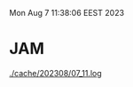 Mon Aug  7 11:38:06 EEST 2023
# JAM
<a href='./cache/202308/07_11.log'>./cache/202308/07_11.log</a>
